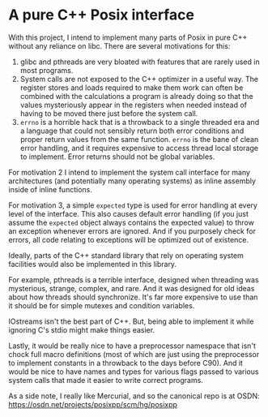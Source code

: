 # A pure C++ Posix interface #

With this project, I intend to implement many parts of Posix in pure
C++ without any reliance on libc. There are several motivations for this:

 1. glibc and pthreads are very bloated with features that are rarely
    used in most programs.
 2. System calls are not exposed to the C++ optimizer in a useful
    way. The register stores and loads required to make them work can
    often be combined with the calculations a program is already doing
    so that the values mysteriously appear in the registers when needed
    instead of having to be moved there just before the system call.
 3. `errno` is a horrible hack that is a throwback to a single threaded
    era and a language that could not sensibly return both error
    conditions and proper return values from the same function. `errno`
    is the bane of clean error handling, and it requires expensive to
    access thread local storage to implement.  Error returns should not
    be global variables.


For motivation 2 I intend to implement the system call interface for
many architectures (and potentially many operating systems) as inline
assembly inside of inline functions.

For motivation 3, a simple `expected` type is used for error handling at
every level of the interface.  This also causes default error handling
(if you just assume the `expected` object always contains the expected
value) to throw an exception whenever errors are ignored.  And if you
purposely check for errors, all code relating to exceptions will be
optimized out of existence.

Ideally, parts of the C++ standard library that rely on operating system
facilities would also be implemented in this library.

For example, pthreads is a terrible interface, designed when threading
was mysterious, strange, complex, and rare. And it was designed for old
ideas about how threads should synchronize. It's far more expensive to
use than it should be for simple mutexes and condition variables.

IOstreams isn't the best part of C++. But, being able to implement it
while ignoring C's stdio might make things easier.

Lastly, it would be really nice to have a preprocessor namespace that
isn't chock full macro definitions (most of which are just using the
preprocessor to implement constants in a throwback to the days before
C90). And it would be nice to have names and types for various flags
passed to various system calls that made it easier to write correct
programs.

As a side note, I really like Mercurial, and so the canonical repo
is at OSDN: https://osdn.net/projects/posixpp/scm/hg/posixpp
